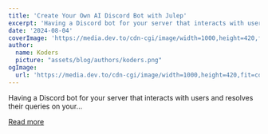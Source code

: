 ```yaml
---
title: 'Create Your Own AI Discord Bot with Julep'
excerpt: 'Having a Discord bot for your server that interacts with users and resolves their queries on your...'
date: '2024-08-04'
coverImage: 'https://media.dev.to/cdn-cgi/image/width=1000,height=420,fit=cover,gravity=auto,format=auto/https%3A%2F%2Fdev-to-uploads.s3.amazonaws.com%2Fuploads%2Farticles%2Fd8qxtfohwu8p963tl7a3.png'
author:
  name: Koders
  picture: "assets/blog/authors/koders.png"
ogImage:
  url: 'https://media.dev.to/cdn-cgi/image/width=1000,height=420,fit=cover,gravity=auto,format=auto/https%3A%2F%2Fdev-to-uploads.s3.amazonaws.com%2Fuploads%2Farticles%2Fd8qxtfohwu8p963tl7a3.png'
---
```


Having a Discord bot for your server that interacts with users and resolves their queries on your...

[Read more](https://dev.to/julep/create-your-own-ai-discord-bot-with-julep-58lf)
